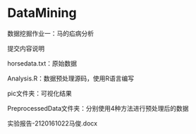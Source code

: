 # DataMining
数据挖掘作业一：马的疝病分析

提交内容说明

horsedata.txt：原始数据

Analysis.R：数据预处理源码，使用R语言编写

pic文件夹：可视化结果

PreprocessedData文件夹：分别使用4种方法进行预处理后的数据

实验报告-2120161022马俊.docx

